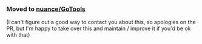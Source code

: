 ### Moved to [nuance/GoTools](https://github.com/nuance/GoTools)

(I can't figure out a good way to contact you about this, so apologies on the PR, but I'm happy to take over this and maintain / improve it if you'd be ok with that)
